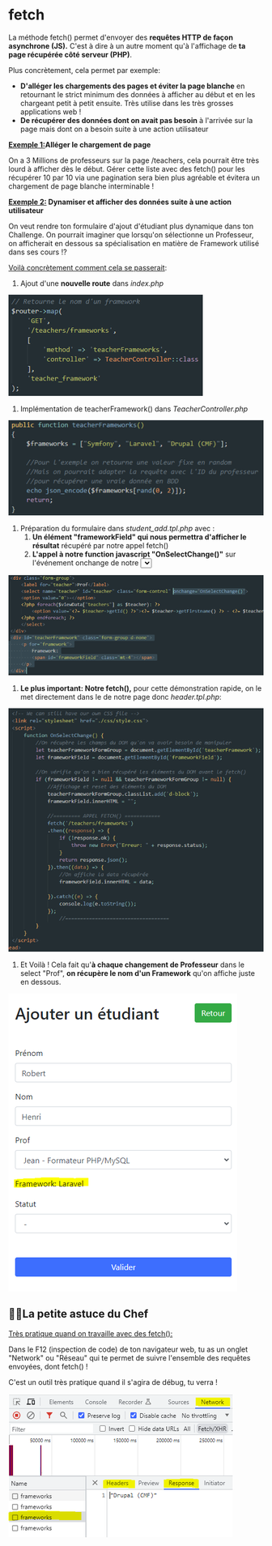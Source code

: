 # fetch

La méthode fetch() permet d'envoyer des **requêtes HTTP de façon asynchrone (JS).** C'est à dire à un autre moment qu'à l'affichage de **ta page récupérée côté serveur (PHP)**.

Plus concrètement, cela permet par exemple:

-   **D'alléger les chargements des pages et éviter la page blanche** en retournant le strict minimum des données à afficher au début et en les chargeant petit à petit ensuite. Très utilise dans les très grosses applications web !
-   **De récupérer des données dont on avait pas besoin** à l'arrivée sur la page mais dont on a besoin suite à une action utilisateur

**<u>Exemple 1:</u>Alléger le chargement de page**

On a 3 Millions de professeurs sur la page /teachers, cela pourrait être très lourd à afficher dès le début. Gérer cette liste avec des fetch() pour les récupérer 10 par 10 via une pagination sera bien plus agréable et évitera un chargement de page blanche interminable !

**<u>Exemple 2:</u> Dynamiser et afficher des données suite à une action utilisateur**

On veut rendre ton formulaire d'ajout d'étudiant plus dynamique dans ton Challenge. On pourrait imaginer que lorsqu'on sélectionne un Professeur, on afficherait en dessous sa spécialisation en matière de Framework utilisé dans ses cours !?

<u>Voilà concrètement comment cela se passerait</u>:

1.  Ajout d'une **nouvelle route** dans _index.php_

![image.png](/images/media_fetch/image.png)

1.  Implémentation de teacherFramework() dans _TeacherController.php_

![image.png](/images/media_fetch/a6c7d516-d5d9-4779-ad1b-a94a86eddbcd_image.png)

1.  Préparation du formulaire dans _student\_add.tpl.php_ avec :
    1.  **Un élément "frameworkField" qui nous permettra d'afficher le résultat** récupéré par notre appel fetch()
    2.  **L'appel à notre function javascript "OnSelectChange()"** sur l'événement onchange de notre <select> Professeur

![image.png](/images/media_fetch/9556e64d-109c-46ef-8a7b-fe9bc492e2d7_image.png)

1.  **Le plus important: Notre fetch(),** pour cette démonstration rapide, on le met directement dans le <head> de notre page donc _header.tpl.php_:

![image.png](/images/media_fetch/9a31f4b9-1939-468e-8b1f-e3636dd73d8d_image.png)

1.  Et Voilà ! Cela fait qu'**à chaque changement de Professeur** dans le select "Prof", **on récupère le nom d'un Framework** qu'on affiche juste en dessous.

![image.png](/images/media_fetch/19baefba-c481-4885-84a5-94ee6ff5915d_image.png)

## 👩‍🍳La petite astuce du Chef

<u>Très pratique quand on travaille avec des fetch():</u>

Dans le F12 (inspection de code) de ton navigateur web, tu as un onglet "Network" ou "Réseau" qui te permet de suivre l'ensemble des requêtes envoyées, dont fetch() !

C'est un outil très pratique quand il s'agira de débug, tu verra !

![image.png](/images/media_fetch/84c8c19e-c7ad-4640-a014-c8a5bfa8c62b_image.png)

